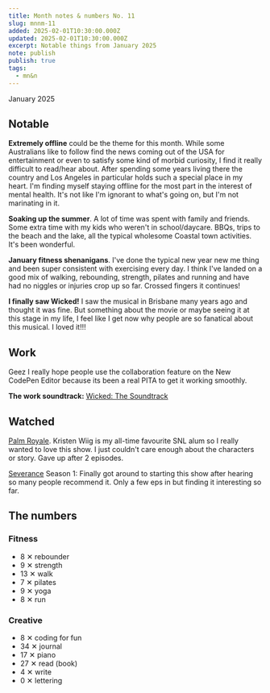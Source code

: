 ```yaml
---
title: Month notes & numbers No. 11
slug: mnnm-11
added: 2025-02-01T10:30:00.000Z
updated: 2025-02-01T10:30:00.000Z
excerpt: Notable things from January 2025
note: publish
publish: true
tags:
  - mn&n
---
```


<p class="date">January 2025</p>

<h2 class="highlighter pink">Notable</h2>

**Extremely offline** could be the theme for this month. While some Australians like to follow find the news coming out of the USA for entertainment or even to satisfy some kind of morbid curiosity, I find it really difficult to read/hear about. After spending some years living there the country and Los Angeles in particular holds such a special place in my heart. I'm finding myself staying offline for the most part in the interest of mental health. It's not like I'm ignorant to what's going on, but I'm not marinating in it.

**Soaking up the summer**. A lot of time was spent with family and friends. Some extra time with my kids who weren't in school/daycare. BBQs, trips to the beach and the lake, all the typical wholesome Coastal town activities. It's been wonderful.

**January fitness shenanigans**. I've done the typical new year new me thing and been super consistent with exercising every day. I think I've landed on a good mix of walking, rebounding, strength, pilates and running and have had no niggles or injuries crop up so far. Crossed fingers it continues!

**I finally saw Wicked!** I saw the musical in Brisbane many years ago and thought it was fine. But something about the movie or maybe seeing it at this stage in my life, I feel like I get now why people are so fanatical about this musical. I loved it!!!

<h2 class="highlighter yellow">Work</h2>

Geez I really hope people use the collaboration feature on the New CodePen Editor because its been a real PITA to get it working smoothly.

**The work soundtrack:** [Wicked: The Soundtrack](https://open.spotify.com/album/3JUrJP460nFIqwjxM19slT?si=sB1arErKQe-KMkP7riicRg)

<h2 class="highlighter blue">Watched</h2>

[Palm Royale](https://www.imdb.com/title/tt8888540/). Kristen Wiig is my all-time favourite SNL alum so I really wanted to love this show. I just couldn't care enough about the characters or story. Gave up after 2 episodes.

[Severance](https://www.imdb.com/title/tt11280740/) Season 1: Finally got around to starting this show after hearing so many people recommend it. Only a few eps in but finding it interesting so far.

<h2 class="highlighter orange">The numbers</h2>

<h3>Fitness</h3>
<ul>
  <li class="rebounder">8 <span class="x">✕</span> rebounder</li>
  <li class="strength">9 <span class="x">✕</span> strength</li>
  <li class="walk">13 <span class="x">✕</span> walk</li>
  <li class="pilates">7 <span class="x">✕</span> pilates</li>
  <li class="yoga">9 <span class="x">✕</span> yoga</li>
  <li class="run">8 <span class="x">✕</span> run</li>
</ul>

<h3>Creative</h3>
<ul>
<li class="coding">8 <span class="x">✕</span> coding for fun</li>
<li class="journal">34 <span class="x">✕</span> journal</li>
<li class="piano">17 <span class="x">✕</span> piano</li>
<li class="read">27 <span class="x">✕</span> read (book)</li>
<li class="write">4 <span class="x">✕</span> write</li>
<li class="lettering">0 <span class="x">✕</span> lettering</li>
</ul>
